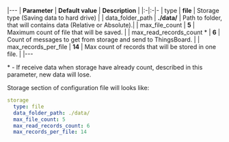 |---
| **Parameter**            | **Default value**                            | **Description**                                                |
|:-|:-|-
| type                     | **file**                                     | Storage type (Saving data to hard drive)                       |
| data_folder_path         | **./data/**                                  | Path to folder, that will contains data (Relative or Absolute).|
| max_file_count           | **5**                                        | Maximum count of file that will be saved.                      |
| max_read_records_count * | **6**                                        | Count of messages to get from storage and send to ThingsBoard. |
| max_records_per_file     | **14**                                       | Max count of records that will be stored in one file.          |
|---


\* - If receive data when storage have already count, described in this parameter, new data will lose.

Storage section of configuration file will looks like:

```yaml
storage
  type: file
  data_folder_path: ./data/
  max_file_count: 5
  max_read_records_count: 6
  max_records_per_file: 14
```
